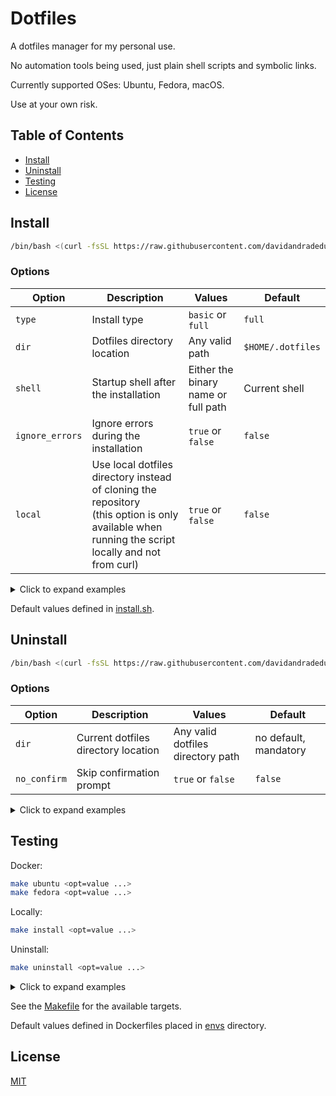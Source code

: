 # Dotfiles

A dotfiles manager for my personal use.

No automation tools being used, just plain shell scripts and symbolic links.

Currently supported OSes: Ubuntu, Fedora, macOS.

Use at your own risk.

Table of Contents
-----------------

- [Install](#install)
- [Uninstall](#uninstall)
- [Testing](#testing)
- [License](#license)

## Install

```sh
/bin/bash <(curl -fsSL https://raw.githubusercontent.com/davidandradeduarte/dot/HEAD/install.sh)
```

### Options

| Option      | Description | Values | Default |
| ----------- | ----------- | ------ | ------- |
| `type`      | Install type | `basic` or `full` | `full` |
| `dir`       | Dotfiles directory location | Any valid path | `$HOME/.dotfiles` |
| `shell`     | Startup shell after the installation | Either the binary name or full path | Current shell |
| `ignore_errors` | Ignore errors during the installation | `true` or `false` | `false` |
| `local`     | Use local dotfiles directory instead of cloning the repository<br>(this option is only available when running the script locally and not from curl) | `true` or `false` | `false` |

<details>
  <summary>Click to expand examples</summary>
  
```sh
type=basic \
dir=$HOME/.dotfiles \
shell=/bin/zsh \
local=true \
ignore_errors=true \
/bin/bash <(curl -fsSL https://raw.githubusercontent.com/davidandradeduarte/dot/HEAD/install.sh)
```

</details>

Default values defined in [install.sh](install.sh).

## Uninstall

```sh
/bin/bash <(curl -fsSL https://raw.githubusercontent.com/davidandradeduarte/dot/HEAD/uninstall.sh)
```

### Options

| Option      | Description | Values | Default |
| ----------- | ----------- | ------ | ------- |
| `dir`       | Current dotfiles directory location | Any valid dotfiles directory path | no default, mandatory |
| `no_confirm` | Skip confirmation prompt | `true` or `false` | `false` |

<details>
  <summary>Click to expand examples</summary>
  
```sh
dir=$HOME/.dotfiles \
no_confirm=true \
/bin/bash <(curl -fsSL https://raw.githubusercontent.com/davidandradeduarte/dot/HEAD/uninstall.sh)
```

</details>

## Testing

Docker:

```sh
make ubuntu <opt=value ...>
make fedora <opt=value ...>
```

Locally:

```sh
make install <opt=value ...>
```

Uninstall:

```sh
make uninstall <opt=value ...>
```

<details>
  <summary>Click to expand examples</summary>

Docker:

```sh
make ubuntu \
  type=basic \
  dir=$HOME/.dotfiles \
  shell=/bin/zsh \
  local=true \
  ignore_errors=true \
  no_confirm=true
```

Locally:

```sh
make install \
  type=basic \
  dir=$HOME/.dotfiles \
  shell=/bin/zsh \
  local=true \
  ignore_errors=true \
  no_confirm=true
```

Uninstall:

```sh
make uninstall \
  dir=$HOME/.dotfiles \
  no_confirm=true
```

</details>

See the [Makefile](Makefile) for the available targets.

Default values defined in Dockerfiles placed in [envs](envs) directory.

## License

[MIT](LICENSE)
